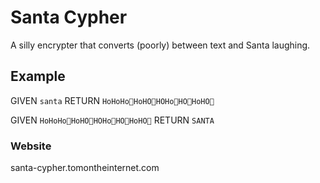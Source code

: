 # Santa Cypher

A silly encrypter that converts (poorly) between text and Santa laughing.

## Example

GIVEN `santa`
RETURN `HoHoHo🎅HoHO🎅HOHo🎅HO🎅HoHO🎅`

GIVEN `HoHoHo🎅HoHO🎅HOHo🎅HO🎅HoHO🎅`
RETURN `SANTA`

### Website

santa-cypher.tomontheinternet.com
